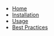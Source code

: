 <!-- docs/_sidebar.md -->

- [Home](/)
- [Installation](installation.md)
- [Usage](usage.md)
- [Best Practices](best-practices.md)
